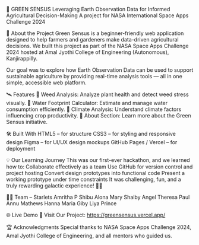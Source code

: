 🌱 GREEN SENSUS
Leveraging Earth Observation Data for Informed Agricultural Decision-Making
A project for NASA International Space Apps Challenge 2024

🚀 About the Project
Green Sensus is a beginner-friendly web application designed to help farmers and gardeners make data-driven agricultural decisions.
We built this project as part of the NASA Space Apps Challenge 2024 hosted at Amal Jyothi College of Engineering (Autonomous), Kanjirappilly.

Our goal was to explore how Earth Observation Data can be used to support sustainable agriculture by providing real-time analysis tools — all in one simple, accessible web platform.

🛰️ Features
🔹 Weed Analysis: Analyze plant health and detect weed stress visually.
🔹 Water Footprint Calculator: Estimate and manage water consumption efficiently.
🔹 Climate Analysis: Understand climate factors influencing crop productivity.
🔹 About Section: Learn more about the Green Sensus initiative.

🛠️ Built With
HTML5 – for structure
CSS3 – for styling and responsive design
Figma – for UI/UX design mockups
GitHub Pages / Vercel – for deployment

💡 Our Learning Journey
This was our first-ever hackathon, and we learned how to:
Collaborate effectively as a team
Use GitHub for version control and project hosting
Convert design prototypes into functional code
Present a working prototype under time constraints
It was challenging, fun, and a truly rewarding galactic experience! 🚀✨

👩‍💻 Team – Starlets
Amritha P Shibu
Alona Mary Shaiby
Angel Theresa Paul
Annu Mathews
Hanna Maria Giby
Liya Prince

🌐 Live Demo
🔗 Visit Our Project: https://greensensus.vercel.app/

🏆 Acknowledgments
Special thanks to NASA Space Apps Challenge 2024, Amal Jyothi College of Engineering, and all mentors who guided us.
